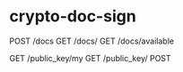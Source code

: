 # crypto-doc-sign

POST /docs
GET /docs/<doc-id>
GET /docs/available

GET /public_key/my
GET /public_key/<user-id>
POST 